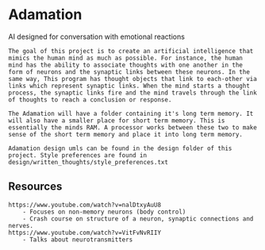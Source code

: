 # Adamation
AI designed for conversation with emotional reactions

	The goal of this project is to create an artificial intelligence that mimics the human mind as much as possible. For instance, the human mind has the ability to associate thoughts with one another in the form of neurons and the synaptic links between these neurons. In the same way, This program has thought objects that link to each-other via links which represent synaptic links. When the mind starts a thought process, the synaptic links fire and the mind travels through the link of thoughts to reach a conclusion or response.
	
	The Adamation will have a folder containing it's long term memory. It will also have a smaller place for short term memory. This is essentially the minds RAM. A processor works between these two to make sense of the short term memory and place it into long term memory.
	
	Adamation design umls can be found in the design folder of this project. Style preferences are found in design/written_thoughts/style_preferences.txt
	
## Resources
	https://www.youtube.com/watch?v=nalDtxyAuU8
		- Focuses on non-memory neurons (body control)
		- Crash course on structure of a neuron, synaptic connections and nerves.
	https://www.youtube.com/watch?v=VitFvNvRIIY
		- Talks about neurotransmitters